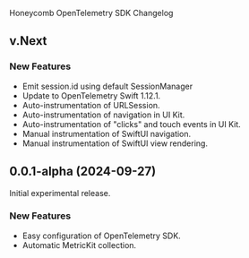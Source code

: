Honeycomb OpenTelemetry SDK Changelog

## v.Next

### New Features

* Emit session.id using default SessionManager
* Update to OpenTelemetry Swift 1.12.1.
* Auto-instrumentation of URLSession.
* Auto-instrumentation of navigation in UI Kit.
* Auto-instrumentation of "clicks" and touch events in UI Kit.
* Manual instrumentation of SwiftUI navigation.
* Manual instrumentation of SwiftUI view rendering.

## 0.0.1-alpha (2024-09-27)

Initial experimental release.

### New Features

* Easy configuration of OpenTelemetry SDK.
* Automatic MetricKit collection.
